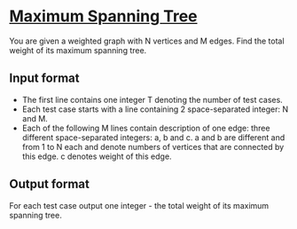 # [Maximum Spanning Tree][link]

You are given a weighted graph with N vertices and M edges. Find the total weight of its maximum spanning tree.

## Input format

- The first line contains one integer T denoting the number of test cases.
- Each test case starts with a line containing 2 space-separated integer: N and M.
- Each of the following M lines contain description of one edge: three different space-separated integers: a, b and c. a and b are different and from 1 to N each and denote numbers of vertices that are connected by this edge. c denotes weight of this edge.

## Output format

For each test case output one integer - the total weight of its maximum spanning tree.

[link]: https://www.hackerearth.com/practice/algorithms/graphs/depth-first-search/practice-problems/algorithm/maximum-spanning-tree/
